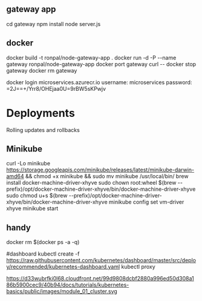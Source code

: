 ## gateway app
cd gateway
npm install
node server.js

## docker
docker build -t ronpal/node-gateway-app .
docker run -d -P --name gateway ronpal/node-gateway-app
docker port gateway
curl --
docker stop gateway
docker rm gateway

docker login microservices.azurecr.io
username: microservices
password: =2J==+/Yrr8/OHEjaa0U=9rBW5sKPwjv



Deployments
===========
Rolling updates and rollbacks




## Minikube
curl -Lo minikube https://storage.googleapis.com/minikube/releases/latest/minikube-darwin-amd64 && chmod +x minikube && sudo mv minikube /usr/local/bin/
brew install docker-machine-driver-xhyve
sudo chown root:wheel $(brew --prefix)/opt/docker-machine-driver-xhyve/bin/docker-machine-driver-xhyve
sudo chmod u+s $(brew --prefix)/opt/docker-machine-driver-xhyve/bin/docker-machine-driver-xhyve
minikube config set vm-driver xhyve
minikube start

## handy
docker rm $(docker ps -a -q)

#dashboard
kubectl create -f https://raw.githubusercontent.com/kubernetes/dashboard/master/src/deploy/recommended/kubernetes-dashboard.yaml
kubectl proxy

https://d33wubrfki0l68.cloudfront.net/99d9808dcbf2880a996ed50d308a186b5900cec9/40b94/docs/tutorials/kubernetes-basics/public/images/module_01_cluster.svg

